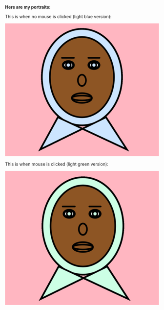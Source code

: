**Here are my portraits:**

This is when no mouse is clicked (light blue version):

![](lightBluePortrait.png)


This is when mouse is clicked (light green version):

![](lightGreenPortrait.png)
